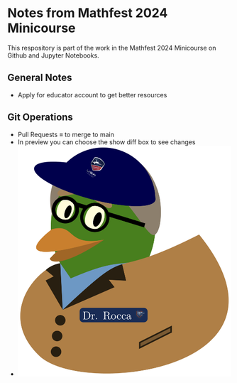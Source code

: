 # Notes from Mathfest 2024 Minicourse
This respository is part of the work in the Mathfest 2024 Minicourse on Github and Jupyter Notebooks.

## General Notes
- Apply for educator account to get better resources

## Git Operations
- Pull Requests $\equiv$ to merge to main
- In preview you can choose the show diff box to see changes
- ![This is my Chuck Duck Avatar](./Chuck_Duck.png)